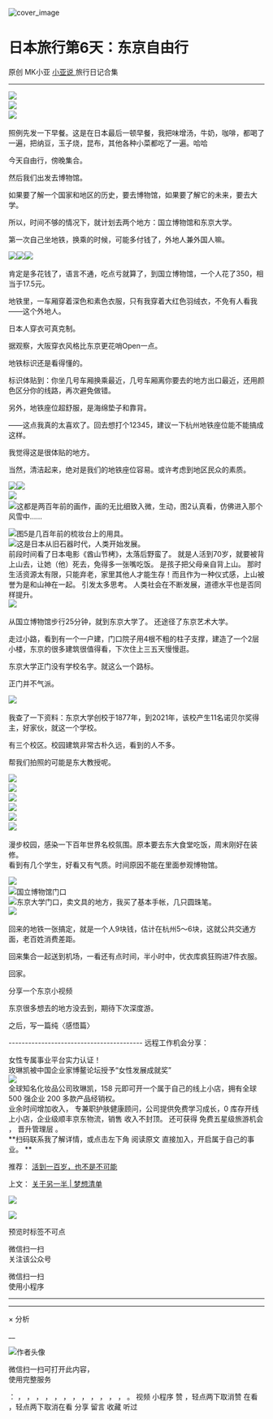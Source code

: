 ![cover_image](https://mmbiz.qpic.cn/mmbiz_jpg/A8SKDch4cJFnHV9a99y7TeQfGQEmRpciaCaY3icnZpFp9n9EicS0AVPU8JHTYibj8wzMnH44bJd8UswGyrhOFobaWA/0?wx_fmt=jpeg)

#  日本旅行第6天：东京自由行

原创  MK小亚  [ 小亚说 ](https://mp.weixin.qq.com/mp/appmsgalbum?__biz=MzUxNDAwNTk0MQ==&action=getalbum&album_id=2876587720456847362#wechat_redirect) 旅行日记合集

__ _ _ _ _

![](https://mmbiz.qpic.cn/mmbiz_jpg/A8SKDch4cJGrvF9QVYrGHgibkgRWnJzj7xnYU078picvaWq35o5IlyGMicWwkq2K4AHqgxZ84ExtURicuicfZCjA8sA/640?wx_fmt=jpeg)
​  
![](https://mmbiz.qpic.cn/mmbiz_jpg/A8SKDch4cJGrvF9QVYrGHgibkgRWnJzj7LP14y9HydChiagCG69o2B7sia33h0ryvxtXZhLDu0Ja81eMypqXDgVow/640?wx_fmt=jpeg)
​  
![](https://mmbiz.qpic.cn/mmbiz_jpg/A8SKDch4cJGrvF9QVYrGHgibkgRWnJzj73qhNlPTibKh4MkAjicia7BfH8zSqMPYT33rawm0ib5Jibr6TCaiaLpbsgtgA/640?wx_fmt=jpeg)
​

  

照例先发一下早餐。这是在日本最后一顿早餐，我把味增汤，牛奶，咖啡，都喝了一遍，把纳豆，玉子烧，昆布，其他各种小菜都吃了一遍。哈哈

  

今天自由行，傍晚集合。

然后我们出发去博物馆。

如果要了解一个国家和地区的历史，要去博物馆，如果要了解它的未来，要去大学。

所以，时间不够的情况下，就计划去两个地方：国立博物馆和东京大学。

  

第一次自己坐地铁，换乘的时候，可能多付钱了，外地人兼外国人嘛。

  

![](https://mmbiz.qpic.cn/mmbiz_jpg/A8SKDch4cJGrvF9QVYrGHgibkgRWnJzj7XcDkWPN0IskiasAVIoA7EuXIMH8eib0heyGzeTEU75EAu8jRML1n9dCw/640?wx_fmt=jpeg)
​
![](https://mmbiz.qpic.cn/mmbiz_jpg/A8SKDch4cJGrvF9QVYrGHgibkgRWnJzj7YFUTKz9URwuBNcWyQp6q4CMP4vYck3L6xX2TZibiaRrwfoNzGK55Xqng/640?wx_fmt=jpeg)
​
![](https://mmbiz.qpic.cn/mmbiz_jpg/A8SKDch4cJGrvF9QVYrGHgibkgRWnJzj7icZMHkPKLop3sLlNSyBlsluicFEpd7P4IvvsRrYcWh2tP6XgkQWZoYsA/640?wx_fmt=jpeg)
​

  

肯定是多花钱了，语言不通，吃点亏就算了，到国立博物馆，一个人花了350，相当于17.5元。

  

地铁里，一车厢穿着深色和素色衣服，只有我穿着大红色羽绒衣，不免有人看我——这个外地人。

日本人穿衣可真克制。

  

据观察，大阪穿衣风格比东京更花哨Open一点。

  

地铁标识还是看得懂的。

标识体贴到：你坐几号车厢换乘最近，几号车厢离你要去的地方出口最近，还用颜色区分你的线路，再次避免做错。

另外，地铁座位超舒服，是海绵垫子和靠背。

  

——这点我真的太喜欢了。回去想打个12345，建议一下杭州地铁座位能不能搞成这样。

  

我觉得这是很体贴的地方。

  

当然，清洁起来，绝对是我们的地铁座位容易。或许考虑到地区民众的素质。

  

![](https://mmbiz.qpic.cn/mmbiz_jpg/A8SKDch4cJGrvF9QVYrGHgibkgRWnJzj7ibqQ8uYV0Ztg871jL4Itibq5nvYhqUCLo7M2uR136McDkepu8Xiar1P9w/640?wx_fmt=jpeg)
​
![](https://mmbiz.qpic.cn/mmbiz_jpg/A8SKDch4cJGrvF9QVYrGHgibkgRWnJzj7fFMzoMAQabboFluP6yWwbR61s174hgTe7YLibncoCpjoAurbnnx9Otw/640?wx_fmt=jpeg)
​  
![](https://mmbiz.qpic.cn/mmbiz_jpg/A8SKDch4cJGrvF9QVYrGHgibkgRWnJzj71TRGuMFfX4icOTCmQW7GNnC9ia7Z6gkRd6z3wwNPBoD5tjpkbJqibTDEw/640?wx_fmt=jpeg)
​  
![](https://mmbiz.qpic.cn/mmbiz_jpg/A8SKDch4cJGrvF9QVYrGHgibkgRWnJzj7lH3h8UJh6WWOSfOY6LGfwUL7N4icc4GpEgKCUlLXxzsdPG4Gzje82jQ/640?wx_fmt=jpeg)
​  这都是两百年前的画作，画的无比细致入微，生动，图2认真看，仿佛进入那个风雪中……  
  
![](https://mmbiz.qpic.cn/mmbiz_jpg/A8SKDch4cJGrvF9QVYrGHgibkgRWnJzj7Cwib9CHib5BvicakJJmoEUcHiavAUQstKicbYMLdV7wicKWUQEqSlZqQ0s8g/640?wx_fmt=jpeg)
​  图5是几百年前的梳妆台上的用具。  
![](https://mmbiz.qpic.cn/mmbiz_jpg/A8SKDch4cJGrvF9QVYrGHgibkgRWnJzj7icVmJUtOoPVo0l2eQJ1UPzaOacpEdVaYEJl3sndFDqwFHjs1eOhjcKg/640?wx_fmt=jpeg)
​  这是日本从旧石器时代，人类开始发展。  
前段时间看了日本电影《酋山节栲》，太落后野蛮了。  就是人活到70岁，就要被背上山去，让她（他）死去，免得多一张嘴吃饭。  是孩子把父母亲自背上山。
那时生活资源太有限，只能弃老，家里其他人才能生存！而且作为一种仪式感，上山被誉为是和山神在一起。  引发太多思考。
人类社会在不断发展，道德水平也是否同样提升。  
![](https://mmbiz.qpic.cn/mmbiz_jpg/A8SKDch4cJGrvF9QVYrGHgibkgRWnJzj7jqG0VOibTBT0CibRMxkE55hZEHwsTt609rPYDeLAOlZtibEc1KAKV8WmQ/640?wx_fmt=jpeg)
​

  

从国立博物馆步行25分钟，就到东京大学了。 还途径了东京艺术大学。

  
走过小路，看到有一个一户建，门口院子用4根不粗的柱子支撑，建造了一个2层小楼，东京的很多建筑很值得看，下次住上三五天慢慢逛。

  
东京大学正门没有学校名字。就这么一个路标。

正门并不气派。

  

![](https://mmbiz.qpic.cn/mmbiz_jpg/A8SKDch4cJGrvF9QVYrGHgibkgRWnJzj7r2iaxQ3PiakZbHElcLrB7P9LSBJm1ytswCtU6dWXzyeD1RO4311ykVYA/640?wx_fmt=jpeg)
​

  

我查了一下资料：东京大学创校于1877年，到2021年，该校产生11名诺贝尔奖得主，好家伙，就这一个学校。

  
有三个校区。校园建筑非常古朴久远，看到的人不多。

帮我们拍照的可能是东大教授呢。

![](https://mmbiz.qpic.cn/mmbiz_jpg/A8SKDch4cJFnHV9a99y7TeQfGQEmRpciaIZOXHLTmIU9tUOb9Ylj7OAFyUzOjmyuiayVyod4XGHMLXqiahtbvaR1A/640?wx_fmt=jpeg)
​  
![](https://mmbiz.qpic.cn/mmbiz_jpg/A8SKDch4cJFnHV9a99y7TeQfGQEmRpciasl4cPNMOrCxYc5MuQyQ8IcvjpEIn2IeIMtC1ssooEuugjWyam1icOjA/640?wx_fmt=jpeg)
​  
![](https://mmbiz.qpic.cn/mmbiz_jpg/A8SKDch4cJFnHV9a99y7TeQfGQEmRpciaW71uT30mWmMRlBeBOoylCAXAM49YmdJ4c7UILdhiaSrjQc3tQUKnlVw/640?wx_fmt=jpeg)
​  
![](https://mmbiz.qpic.cn/mmbiz_jpg/A8SKDch4cJFnHV9a99y7TeQfGQEmRpcialbicVek8qUEMuRESHzSva2rGBrx6A7Xiby1mddWQsZibff6TnjLACoB9Q/640?wx_fmt=jpeg)
​  
![](https://mmbiz.qpic.cn/mmbiz_jpg/A8SKDch4cJFnHV9a99y7TeQfGQEmRpcia1bgWdicYHISIl61fEibY2S6Wic1DxgibrYl3r6TBcpr5ebmG2jGP3AbHzg/640?wx_fmt=jpeg)
​  
![](https://mmbiz.qpic.cn/mmbiz_jpg/A8SKDch4cJFnHV9a99y7TeQfGQEmRpciaX5bibBOPRib043mI9FpM5kBCGDNHHSqZCXEuqQnxHMkyB5wnxBl1M3zQ/640?wx_fmt=jpeg)
​  

漫步校园，感染一下百年世界名校氛围。原本要去东大食堂吃饭，周末刚好在装修。  
看到有几个学生，好看又有气质。时间原因不能在里面参观博物馆。  

  

![](https://mmbiz.qpic.cn/mmbiz_jpg/A8SKDch4cJFnHV9a99y7TeQfGQEmRpciaIRxBhiasPQmLZSAgvcmT7QyOJVWxK3Xmna9c6UKiatC4XAMuQFRB6GJA/640?wx_fmt=jpeg)
​  
![](https://mmbiz.qpic.cn/mmbiz_jpg/A8SKDch4cJFnHV9a99y7TeQfGQEmRpciagat0Qcc2ehN8Zia5DxdjdHQYptU4B8bQXKn7dqNVy6blahzPiax00Ktg/640?wx_fmt=jpeg)
​  国立博物馆门口  
![](https://mmbiz.qpic.cn/mmbiz_jpg/A8SKDch4cJFnHV9a99y7TeQfGQEmRpciayU3VqjrRxbic5xOWbXlAvzZYVaA1Wdh1VJEnf3etxhG2wGkvFEBLh0A/640?wx_fmt=jpeg)
​  东京大学门口，卖文具的地方，我买了基本手帐，几只圆珠笔。  
![](https://mmbiz.qpic.cn/mmbiz_jpg/A8SKDch4cJFnHV9a99y7TeQfGQEmRpciaYVLb5zVJwE1LBdM7ms3Oah2OzcpZia68kqG2OibOPWwhoCDQ3jSkJv0A/640?wx_fmt=jpeg)
​

回来的地铁一张搞定，就是一个人9块钱，估计在杭州5～6块，这就公共交通方面，老百姓消费差距。

  

回来集合一起送到机场，一看还有点时间，半小时中，优衣库疯狂购进7件衣服。

  

回家。

分享一个东京小视频

  

  

东京很多想去的地方没去到，期待下次深度游。

  

之后，写一篇纯〈感悟篇〉

  

  

  

  

\-----------------------------------------  远程工作机会分享：  
  
女性专属事业平台实力认证！  
玫琳凯被中国企业家博鳌论坛授予“女性发展成就奖”  
![](https://mmbiz.qpic.cn/mmbiz_jpg/A8SKDch4cJGnR41I5Dl9IuwiaHYx7825mM68DLlh5rkkJ0CicfyzASagdMUEZ2pNCZs13Ng5n6ehtuiaW1YJrziaHQ/640?wx_fmt=jpeg)  
全球知名化妆品公司玫琳凯，158 元即可开一个属于自己的线上小店，拥有全球 500 强企业 200 多款产品经销权。  
业余时间增加收入，  专兼职护肤健康顾问，公司提供免费学习成长，0 库存开线上小店，企业级顺丰京东物流，销售  收入不封顶。  还可获得
免费五星级旅游机会  ，  晋升管理层  。  
**扫码联系我了解详情，或点击左下角 阅读原文  直接加入，开启属于自己的事业。 **  
  

推荐： [ 活到一百岁，也不是不可能
](http://mp.weixin.qq.com/s?__biz=MzUxNDAwNTk0MQ==&mid=2247483704&idx=1&sn=dfbbe1321750ce81b34879745eea796b&chksm=f94dcfe2ce3a46f4d523630b552fa2c792af6b85392f0f7001b73b2629da0756981ddc719b0c&scene=21#wechat_redirect)  

上文： [ 关于另一半 | 梦想清单
](https://mp.weixin.qq.com/s?__biz=MzUxNDAwNTk0MQ==&mid=2247483894&idx=1&sn=25f8a0e9bd3f96dafb093d9d0ed82e96&chksm=f94dcf2cce3a463aa779edecf27544e4fa935148456d1972fd2cb3c87cb8a654833652d94f56&token=1279964396&lang=zh_CN&scene=21#wechat_redirect)

![](https://mmbiz.qpic.cn/mmbiz_gif/b96CibCt70iaZ7Bia3Wm91cEuWhERXfCYjTia9tf7aMjVBNRETSa2NpGjCV6tyNvgCLos8LBgwEgxcwaIw8zdOsG7A/640?wx_fmt=gif)

![](https://mmbiz.qpic.cn/mmbiz_jpg/A8SKDch4cJEicCnqTxiatgGquhIicZ1wJ1Dth5YOOzoYV7U4N3HmiaO0vVAzjOpBVdtF0gnL632Fc7HqiaDmgveQDEw/640?wx_fmt=jpeg)

  

预览时标签不可点

微信扫一扫  
关注该公众号



微信扫一扫  
使用小程序

****



****



×  分析

__

![作者头像](http://mmbiz.qpic.cn/mmbiz_png/A8SKDch4cJE0KicTMyrVCx3VLqEgic5sJ1V5QeGZTibG9GLZlSCXSj5ByXNkib5PBrZVMkI41KKxgwE1K9gfypUeRg/0?wx_fmt=png)

微信扫一扫可打开此内容，  
使用完整服务

：  ，  ，  ，  ，  ，  ，  ，  ，  ，  ，  ，  ，  。  视频  小程序  赞  ，轻点两下取消赞  在看  ，轻点两下取消在看
分享  留言  收藏  听过

